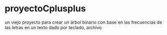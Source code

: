 # proyectoCplusplus
un viejo proyecto para crear un árbol binario con base en las frecuencias de las letras en un texto dado por teclado, archivo
